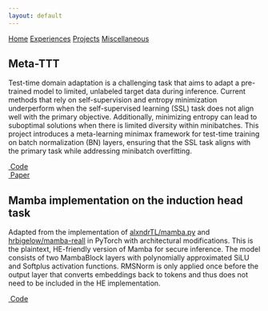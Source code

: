 ```yaml
---
layout: default
---
```

<div class="topnav">
  <a href="/">Home</a>
  <a href="./experiences.html">Experiences</a>
  <a href="./projects.html" class="active">Projects</a>
  <a href="./experiences.html">Miscellaneous</a>
</div>

<div class="overflow">
  <div id="grid" class="tab-content active">
    <div class="grid-container">
      <div class="item white">
        <div class="content">
          <h2>Meta-TTT</h2>
          <p>Test-time domain adaptation is a challenging task that aims to adapt a pre-trained model to limited, unlabeled target data during inference. Current methods that rely on self-supervision and entropy minimization underperform when the self-supervised learning (SSL) task does not align well with the primary objective. Additionally, minimizing entropy can lead to suboptimal solutions when there is limited diversity within minibatches. This project introduces a meta-learning minimax framework for test-time training on batch normalization (BN) layers, ensuring that the SSL task aligns with the primary task while addressing minibatch overfitting.</p>
          <a href="https://github.com/TAOC0002/domain_adapter.git" target="_blank"><i class="fa-brands fa-github"></i>&nbsp;Code</a><br />
          <a href="https://arxiv.org/abs/2410.01709" target="_blank"><i class="fa-solid fa-file"></i>&nbsp;Paper</a>
        </div>
      </div>
      <div class="item white">
        <div class="content">
          <h2>Mamba implementation on the induction head task</h2>
          <p>Adapted from the implementation of <a href="https://github.com/alxndrTL/mamba.py" target="_blank">alxndrTL/mamba.py</a> and <a href="https://github.com/hrbigelow/mamba-recall" target="_blank">hrbigelow/mamba-reall</a> in PyTorch with architectural modifications. This is the plaintext, HE-friendly version of Mamba for secure inference. The model consists of two MambaBlock layers with polynomially approximated SiLU and Softplus activation functions. RMSNorm is only applied once before the output layer that converts embeddings back to tokens and thus does not need to be included in the HE implementation. </p>
          <a href="https://github.com/TAOC0002/mamba_he.git" target="_blank"><i class="fa-brands fa-github"></i>&nbsp;Code</a>
        </div>
      </div>
    </div>
  </div>
</div>